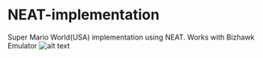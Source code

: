 # NEAT-implementation
Super Mario World(USA) implementation using NEAT.
Works with Bizhawk Emulator
![alt text](https://i.imgur.com/l2PPwu9.png)
